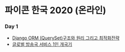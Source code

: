 # 파이콘 한국 2020 (온라인)
### Day 1
* [Django ORM (QuerySet)구조와 원리 그리고 최적화전략](./django-orm.md)
* [글로벌 방송국 서비스 1인 개국기](./launching-service.md)
